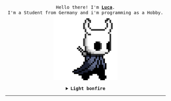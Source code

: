 <p align="center">
  <br>
  <samp>
    Hello there! I'm <b><a rel="nofollow noopener noreferrer" target="_blank" href="https://lucadev.ga">Luca</a></b>.
    <br>I'm a Student from Germany and i'm programming as a Hobby.<br>

</samp>

  <img src="https://raw.githubusercontent.com/TanZng/TanZng/master/assets/hollor_knight3.gif" width="200"/>

</p>


<details align="center">

<summary> <b> <samp> Light bonfire </samp></b></summary>
<samp>
 <b><h2 style="color: #fc6203">B O N F I R E &nbsp; L I T !</h2> </b>

<img src="https://raw.githubusercontent.com/TanZng/TanZng/master/assets/bonefire.gif" width="200"/>

Current Project: <a href="https://firenode.xyz">FireNode Hosting Service.</a>

<p align="center">
  <a rel="nofollow noopener noreferrer" target="_blank" href="https://dsc.bio/luca5599">
  <img src="https://cdn.icon-icons.com/icons2/1476/PNG/512/discord_101785.png" width="30px" alt="LinkedIn"></a>
</p> 


</samp>
</details>

----
